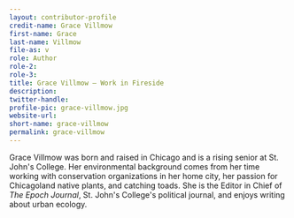 ```yaml
---
layout: contributor-profile
credit-name: Grace Villmow
first-name: Grace
last-name: Villmow
file-as: v
role: Author
role-2:
role-3:
title: Grace Villmow — Work in Fireside
description:
twitter-handle:
profile-pic: grace-villmow.jpg
website-url:
short-name: grace-villmow
permalink: grace-villmow
---
```

Grace Villmow was born and raised in Chicago and is a rising senior at St. John's College. Her environmental background comes from her time working with conservation organizations in her home city, her passion for Chicagoland native plants, and catching toads. She is the Editor in Chief of _The Epoch Journal_, St. John's College's political journal, and enjoys writing about urban ecology.
